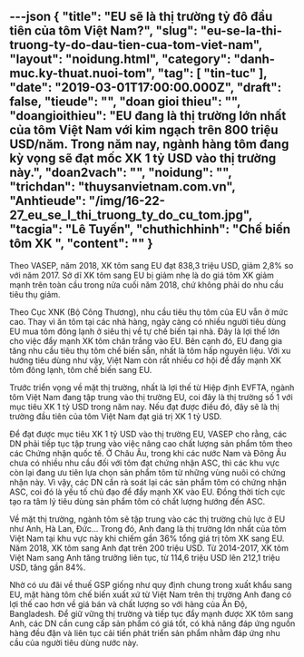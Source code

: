 ---json
{
    "title": "EU sẽ là thị trường tỷ đô đầu tiên của tôm Việt Nam?",
    "slug": "eu-se-la-thi-truong-ty-do-dau-tien-cua-tom-viet-nam",
    "layout": "noidung.html",
    "category": "danh-muc.ky-thuat.nuoi-tom",
    "tag": [
        "tin-tuc"
    ],
    "date": "2019-03-01T17:00:00.000Z",
    "draft": false,
    "tieude": "",
    "doan gioi thieu": "",
    "doangioithieu": "EU đang là thị trường lớn nhất của tôm Việt Nam với kim ngạch trên 800 triệu USD/năm. Trong năm nay, ngành hàng tôm đang kỳ vọng sẽ đạt mốc XK 1 tỷ USD vào thị trường này.",
    "doan2vach": "",
    "noidung": "",
    "trichdan": "thuysanvietnam.com.vn",
    "Anhtieude": "/img/16-22-27_eu_se_l_thi_truong_ty_do_cu_tom.jpg",
    "tacgia": "Lê Tuyến",
    "chuthichhinh": "Chế biến tôm XK ",
    "__content__": ""
}
---
<p>Theo VASEP, năm 2018, XK t&ocirc;m sang EU đạt 838,3 triệu USD, giảm 2,8% so với năm 2017. Sở dĩ XK t&ocirc;m sang EU bị giảm nhẹ l&agrave; do gi&aacute; t&ocirc;m XK giảm mạnh tr&ecirc;n to&agrave;n cầu trong nửa cuối năm 2018, chứ kh&ocirc;ng phải do nhu cầu ti&ecirc;u thụ giảm.</p>

<p>Theo Cục XNK (Bộ C&ocirc;ng Thương), nhu cầu ti&ecirc;u thụ t&ocirc;m của EU vẫn ở mức cao. Thay v&igrave; ăn t&ocirc;m tại c&aacute;c nh&agrave; h&agrave;ng, ng&agrave;y c&agrave;ng c&oacute; nhiều người ti&ecirc;u d&ugrave;ng EU mua t&ocirc;m đ&ocirc;ng lạnh ở si&ecirc;u thị về tự chế biến tại nh&agrave;. Đ&acirc;y l&agrave; lợi thế lớn cho việc đẩy mạnh XK t&ocirc;m ch&acirc;n trắng v&agrave;o EU. B&ecirc;n cạnh đ&oacute;, EU đang gia tăng nhu cầu ti&ecirc;u thụ t&ocirc;m chế biến sẵn, nhất l&agrave; t&ocirc;m hấp nguy&ecirc;n liệu. Với xu hướng ti&ecirc;u d&ugrave;ng như vậy, Việt Nam c&ograve;n rất nhiều cơ hội để đẩy mạnh XK t&ocirc;m đ&ocirc;ng lạnh, t&ocirc;m chế biến sang EU.</p>

<p>Trước triển vọng về mặt thị trường, nhất l&agrave; lợi thế từ Hiệp định EVFTA, ng&agrave;nh t&ocirc;m Việt Nam đang tập trung v&agrave;o thị trường EU, coi đ&acirc;y l&agrave; thị trường số 1 với mục ti&ecirc;u XK 1 tỷ USD trong năm nay. Nếu đạt được điều đ&oacute;, đ&acirc;y sẽ l&agrave; thị trường đầu ti&ecirc;n của t&ocirc;m Việt Nam đạt gi&aacute; trị XK 1 tỷ USD.</p>

<p>Để đạt được mục ti&ecirc;u XK 1 tỷ USD v&agrave;o thị trường EU, VASEP cho rằng, c&aacute;c DN phải tiếp tục tập trung v&agrave;o việc n&acirc;ng cao chất lượng sản phẩm t&ocirc;m theo c&aacute;c Chứng nhận quốc tế. Ở Ch&acirc;u &Acirc;u, trong khi c&aacute;c nước Nam v&agrave; Đ&ocirc;ng &Acirc;u chưa c&oacute; nhiều nhu cầu đối với t&ocirc;m đạt chứng nhận ASC, th&igrave; c&aacute;c khu vực c&ograve;n lại đang ưu ti&ecirc;n lựa chọn sản phẩm t&ocirc;m từ những v&ugrave;ng nu&ocirc;i c&oacute; chứng nhận n&agrave;y. V&igrave; vậy, c&aacute;c DN cần r&agrave; so&aacute;t lại c&aacute;c sản phẩm t&ocirc;m c&oacute; chứng nhận ASC, coi đ&oacute; l&agrave; yếu tố chủ đạo để đẩy mạnh XK v&agrave;o EU. Đồng thời t&iacute;ch cực tạo ra t&acirc;m l&yacute; ti&ecirc;u d&ugrave;ng sản phẩm t&ocirc;m c&oacute; chất lượng hướng đến ASC.</p>

<p>Về mặt thị trường, ng&agrave;nh t&ocirc;m sẽ tập trung v&agrave;o c&aacute;c thị trường chủ lực ở EU như Anh, H&agrave; Lan, Đức... Trong đ&oacute;, Anh đang l&agrave; thị trường lớn nhất của t&ocirc;m Việt Nam tại khu vực n&agrave;y khi chiếm gần 36% tổng gi&aacute; trị t&ocirc;m XK sang EU. Năm 2018, XK t&ocirc;m sang Anh đạt tr&ecirc;n 200 triệu USD. Từ 2014-2017, XK t&ocirc;m Việt Nam sang Anh tăng trưởng li&ecirc;n tục, từ 114,6 triệu USD l&ecirc;n 212,1 triệu USD, tăng gần 84%.</p>

<p>Nhờ c&oacute; ưu đ&atilde;i về thuế GSP giống như quy định chung trong xuất khẩu sang EU, mặt h&agrave;ng t&ocirc;m chế biến xuất xứ từ Việt Nam tr&ecirc;n thị trường Anh đang c&oacute; lợi thế cao hơn về gi&aacute; b&aacute;n v&agrave; chất lượng so với h&agrave;ng của Ấn Độ, Bangladesh. Để giữ vững thị trường v&agrave; tiếp tục đẩy mạnh được XK t&ocirc;m sang Anh, c&aacute;c DN cần cung cấp sản phẩm c&oacute; gi&aacute; tốt, c&oacute; khả năng đ&aacute;p ứng nguồn h&agrave;ng đều đặn v&agrave; li&ecirc;n tục cải tiến ph&aacute;t triển sản phẩm nhằm đ&aacute;p ứng nhu cầu của người ti&ecirc;u d&ugrave;ng nước n&agrave;y.</p>
